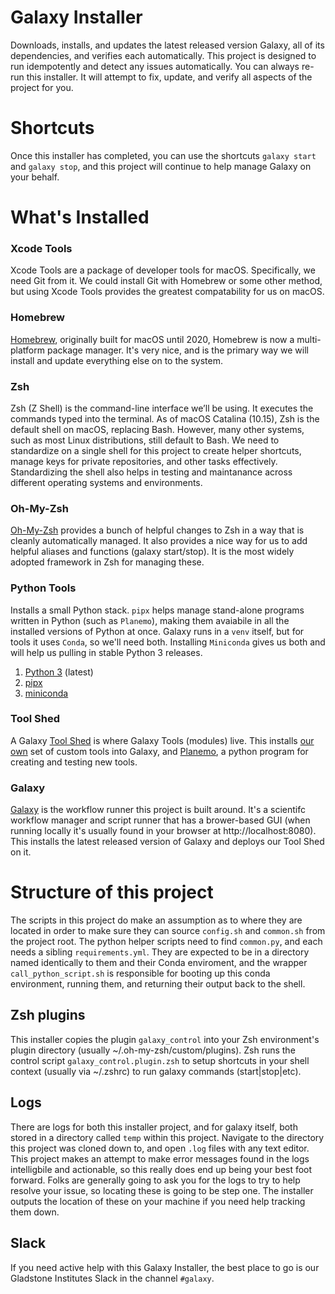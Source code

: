 # Galaxy Installer
Downloads, installs, and updates the latest released version Galaxy, all of its dependencies, and verifies each automatically. This project is designed to run idempotently and detect any issues automatically.
You can always re-run this installer. It will attempt to fix, update, and verify all aspects of the project for you.

# Shortcuts
Once this installer has completed, you can use the shortcuts `galaxy start` and `galaxy stop`, and this project will continue to help manage Galaxy on your behalf. 

# What's Installed

### Xcode Tools
Xcode Tools are a package of developer tools for macOS. Specifically, we need Git from it. We could install Git with Homebrew or some other method, but using Xcode Tools provides the greatest compatability for us on macOS.

### Homebrew
[Homebrew](https://brew.sh), originally built for macOS until 2020, Homebrew is now a multi-platform package manager. It's very nice, and is the primary way we will install and update everything else on to the system.

### Zsh
Zsh (Z Shell) is the command-line interface we’ll be using. It executes the commands typed into the terminal. As of macOS Catalina (10.15), Zsh is the default shell on macOS, replacing Bash. However, many other systems, such as most Linux distributions, still default to Bash. We need to standardize on a single shell for this project to create helper shortcuts, manage keys for private repositories, and other tasks effectively. Standardizing the shell also helps in testing and maintanance across different operating systems and environments. 

### Oh-My-Zsh
[Oh-My-Zsh](https://ohmyz.sh) provides a bunch of helpful changes to Zsh in a way that is cleanly automatically managed. It also provides a nice way for us to add helpful aliases and functions (galaxy start/stop). It is the most widely adopted framework in Zsh for managing these.

### Python Tools
Installs a small Python stack.
`pipx` helps manage stand-alone programs written in Python (such as `Planemo`), making them avaiabile in all the installed versions of Python at once. Galaxy runs in a `venv` itself, but for tools it uses `Conda`, so we'll need both. Installing `Miniconda` gives us both and will help us pulling in stable Python 3 releases.
1. [Python 3](https://www.python.org) (latest)
2. [pipx](https://github.com/pypa/pipx)
3. [miniconda](https://docs.anaconda.com/free/miniconda/)

### Tool Shed
A Galaxy [Tool Shed](https://galaxyproject.org/toolshed/) is where Galaxy Tools (modules) live. This installs [our own](https://github.com/finkbeiner-lab/Galaxy_Tool_Shed) set of custom tools into Galaxy, and [Planemo](https://planemo.readthedocs.io/en/latest/writing_standalone.html), a python program for creating and testing new tools.

### Galaxy
[Galaxy](https://github.com/galaxyproject/galaxy) is the workflow runner this project is built around. It's a scientifc workflow manager and script runner that has a brower-based GUI (when running locally it's usually found in your browser at http://localhost:8080). This installs the latest released version of Galaxy and deploys our Tool Shed on it.


# Structure of this project
The scripts in this project do make an assumption as to where they are located in order to make sure they can source `config.sh` and `common.sh` from the project root. The python helper scripts need to find `common.py`, and each needs a sibling `requirements.yml`. They are expected to be in a directory named identically to them and their Conda enviroment, and the wrapper `call_python_script.sh` is responsible for booting up this conda environment, running them, and returning their output back to the shell.

## Zsh plugins
This installer copies the plugin `galaxy_control` into your Zsh environment's plugin directory (usually ~/.oh-my-zsh/custom/plugins). Zsh runs the control script `galaxy_control.plugin.zsh` to setup shortcuts in your shell context (usually via ~/.zshrc) to run galaxy commands (start|stop|etc).

## Logs
There are logs for both this installer project, and for galaxy itself, both stored in a directory called `temp` within this project. Navigate to the directory this project was cloned down to, and open `.log` files with any text editor. This project makes an attempt to make error messages found in the logs intelligbile and actionable, so this really does end up being your best foot forward. Folks are generally going to ask you for the logs to try to help resolve your issue, so locating these is going to be step one. The installer outputs the location of these on your machine if you need help tracking them down.

## Slack
If you need active help with this Galaxy Installer, the best place to go is our Gladstone Institutes Slack in the channel `#galaxy`.
